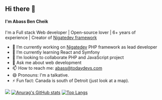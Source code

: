 ## Hi there 👋

#### I'm Abass Ben Cheik
I'm a Full stack Web developer | Open-source lover | 6+ years of experience | Creator of [Nigatedev framework](https://github.com/nigatedev/nigatedev)

- 🔭 I’m currently working on [Nigatedev](https://github.com/nigatedev/nigatedev) PHP framework as lead developer
- 🌱 I’m currently learning React and Symfony
- 👯 I’m looking to collaborate PHP and JavaScript project
- 💬 Ask me about web development
- 📫 How to reach me: abass@todaydevs.com
- 😄 Pronouns: I'm a talkative.
- ⚡ Fun fact: Canada is south of Detroit (just look at a map).
<!-- 🤔 I’m looking for help with -->
![](https://komarev.com/ghpvc/?username=abass-bencheik&color=dc143c)
[![Anurag's GitHub stats](https://github-readme-stats.vercel.app/api?username=abass-bencheik)](https://github.com/anuraghazra/github-readme-stats)
[![Top Langs](https://github-readme-stats.vercel.app/api/top-langs/?username=abass-bencheik&layout=compact)](https://github.com/anuraghazra/github-readme-stats)
